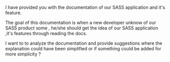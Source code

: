 I have provided you with the documentation of our SASS application and it's feature.

The goal of this documentation is when a new developer unknow of our SASS product some , he/she should get the idea of our SASS
application ,it's features through reading the docs.

I want to to analyze the documentation and provide suggestions where the explanation could have been simplified or if something could be
added for more simplicity ?
